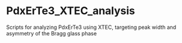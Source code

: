 # PdxErTe3_XTEC_analysis
Scripts for analyzing PdxErTe3 using XTEC, targeting peak width and asymmetry of the Bragg glass phase
